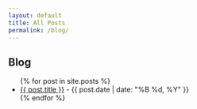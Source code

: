 ```yaml
---
layout: default
title: All Posts
permalink: /blog/
---
```




## Blog

<ul>
{% for post in site.posts %}
    <li>
        <a href="{{ post.url | relative_url }}">{{ post.title }}</a> - {{ post.date | date: "%B %d, %Y" }}
    </li>
{% endfor %}
</ul>
